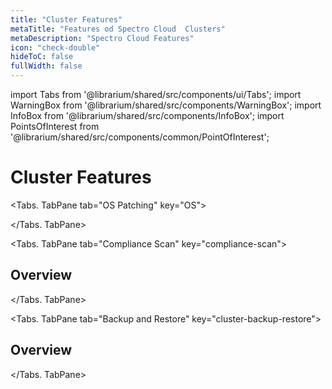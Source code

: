 ```yaml
---
title: "Cluster Features"
metaTitle: "Features od Spectro Cloud  Clusters"
metaDescription: "Spectro Cloud Features"
icon: "check-double"
hideToC: false
fullWidth: false
---
```


import Tabs from '@librarium/shared/src/components/ui/Tabs';
import WarningBox from '@librarium/shared/src/components/WarningBox';
import InfoBox from '@librarium/shared/src/components/InfoBox';
import PointsOfInterest from '@librarium/shared/src/components/common/PointOfInterest';

# Cluster Features


<Tabs identifier="Feature Name">

<Tabs. TabPane tab="OS Patching" key="OS">





</Tabs. TabPane>

<Tabs. TabPane tab="Compliance Scan" key="compliance-scan">

## Overview



</Tabs. TabPane>

<Tabs. TabPane tab="Backup and Restore" key="cluster-backup-restore">

## Overview


</Tabs. TabPane>


</Tabs>
